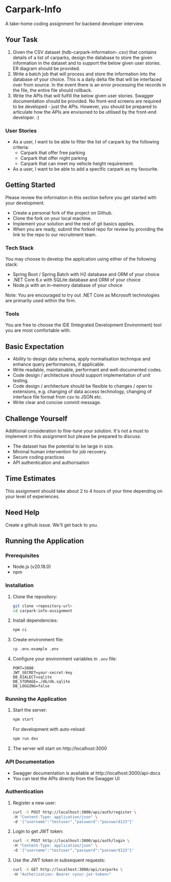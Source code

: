 # Carpark-Info
A take-home coding assignment for backend developer interview. 

## Your Task
1. Given the CSV dataset (hdb-carpark-information-<timestamp>.csv) that contains details of a list of carparks, design the database to store the given information in the dataset and to support the below given user stories. ER diagram should be provided.
2. Write a batch job that will process and store the information into the database of your choice. This is a daily delta file that will be interfaced over from source. In the event there is an error processing the records in the file, the entire file should rollback.
3. Write the APIs that will fulfill the below given user stories. Swagger documentation should be provided. No front-end screens are required to be developed - just the APIs. However, you should be prepared to articulate how the APIs are envisoned to be utilised by the front-end developer. :)

### User Stories
* As a user, I want to be able to filter the list of carpark by the following criteria:
  - Carpark that offer free parking
  - Carpark that offer night parking
  - Carpark that can meet my vehicle height requirement.
* As a user, I want to be able to add a specific carpark as my favourite.

## Getting Started
Please review the information in this section before you get started with your development. 

* Create a personal fork of the project on Github.
* Clone the fork on your local machine.
* Implement your solution and the rest of git basics applies.
* When you are ready, submit the forked repo for review by providing the link to the repo to our recruitment team.

### Tech Stack
You may choose to develop the application using either of the following stack:
* Spring Boot / Spring Batch with H2 database and ORM of your choice
* .NET Core 6.x with SQLite database and ORM of your choice
* Node.js with an in-memory database of your choice

Note: You are encouraged to try out .NET Core as Microsoft technologies are primarily used within the firm.

### Tools
You are free to choose the IDE (Integrated Development Environment) tool you are most comfortable with.

## Basic Expectation
* Ability to design data schema, apply normalisation technique and enhance query performances, if applicable.
* Write readable, maintainable, performant and well-documented codes.
* Code design / architecture should support implementation of unit testing.
* Code design / architecture should be flexible to changes / open to extensions, e.g. changing of data access technology, changing of interface file format from csv to JSON etc.
* Write clear and concise commit message.

## Challenge Yourself
Additional consideration to fine-tune your solution. It's not a must to implement in this assignment but please be prepared to discuss:
* The dataset has the potential to be large in size.
* Minimal human intervention for job recovery.
* Secure coding practices
* API authentication and authorisation

## Time Estimates
This assignment should take about 2 to 4 hours of your time depending on your level of experiences. 

## Need Help
Create a github issue. We'll get back to you.

## Running the Application

### Prerequisites
- Node.js (v20.18.0)
- npm

### Installation
1. Clone the repository:   
   ```bash
   git clone <repository-url>
   cd carpark-info-assignment
   ```

2. Install dependencies:   
   ```bash
   npm ci   
   ```

3. Create environment file:   
   ```bash
   cp .env.example .env   
   ```

4. Configure your environment variables in `.env` file:   
   ```env
   PORT=3000
   JWT_SECRET=your-secret-key
   DB_DIALECT=sqlite
   DB_STORAGE=./db/db.sqlite
   DB_LOGGING=false   
   ```

### Running the Application
1. Start the server:
   ```bash
   npm start   
   ```
   For development with auto-reload:
   ```bash
   npm run dev   
   ```

2. The server will start on http://localhost:3000

### API Documentation
- Swagger documentation is available at http://localhost:3000/api-docs
- You can test the APIs directly from the Swagger UI

### Authentication
1. Register a new user:   
   ```bash
   curl -X POST http://localhost:3000/api/auth/register \
   -H "Content-Type: application/json" \
   -d '{"username":"testuser","password":"password123"}'   
   ```

2. Login to get JWT token:
   ```bash
   curl -X POST http://localhost:3000/api/auth/login \
   -H "Content-Type: application/json" \
   -d '{"username":"testuser","password":"password123"}'   
   ```

3. Use the JWT token in subsequent requests:   
   ```bash
   curl -X GET http://localhost:3000/api/carparks \
   -H "Authorization: Bearer <your-jwt-token>"   
   ```